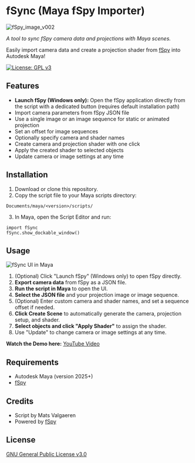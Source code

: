 # fSync (Maya fSpy Importer)

![fSpy_image_v002](https://github.com/user-attachments/assets/1620cf67-0e20-4408-9a12-3a8f20a7c6ea)

*A tool to sync fSpy camera data and projections with Maya scenes.*


Easily import camera data and create a projection shader from [fSpy](https://github.com/stuffmatic/fSpy) into Autodesk Maya!

[![License: GPL v3](https://img.shields.io/badge/License-GPLv3-blue.svg)](https://www.gnu.org/licenses/gpl-3.0)

## Features

- **Launch fSpy (Windows only):** Open the fSpy application directly from the script with a dedicated button (requires default installation path)
- Import camera parameters from fSpy JSON file
- Use a single image or an image sequence for static or animated projection
- Set an offset for image sequences
- Optionally specify camera and shader names
- Create camera and projection shader with one click
- Apply the created shader to selected objects
- Update camera or image settings at any time

## Installation

1. Download or clone this repository.
2. Copy the script file to your Maya scripts directory:  
```
Documents/maya/<version>/scripts/
```
3. In Maya, open the Script Editor and run:
```
import fSync
fSync.show_dockable_window()
```


## Usage

![fSync UI in Maya](https://github.com/user-attachments/assets/0e629e71-92af-4d83-8520-6ececf70fe0b)

1. (Optional) Click "Launch fSpy" (Windows only) to open fSpy directly.
2. **Export camera data** from fSpy as a JSON file.
3. **Run the script in Maya** to open the UI.
4. **Select the JSON file** and your projection image or image sequence.
5. (Optional) Enter custom camera and shader names, and set a sequence offset if needed.
6. **Click Create Scene** to automatically generate the camera, projection setup, and shader.
7. **Select objects and click "Apply Shader"** to assign the shader.
8. Use "Update" to change camera or image settings at any time.

**Watch the Demo here:** [YouTube Video](https://youtu.be/1ouHB7DwsLI)

## Requirements

- Autodesk Maya (version 2025+)
- [fSpy](https://github.com/stuffmatic/fSpy)

## Credits

- Script by Mats Valgaeren
- Powered by [fSpy](https://github.com/stuffmatic/fSpy)

## License

[GNU General Public License v3.0](https://www.gnu.org/licenses/gpl-3.0)
